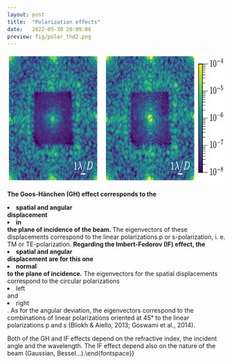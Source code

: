 ```yaml
---
layout: post
title:  "Polarization effects"
date:   2022-05-30 20:09:00
preview: fig/polar_thd2.png
---
```


<img src="/fig/polar_thd2.png" height="300">



<b>The Goos-Hänchen (GH) effect corresponds to the <li>spatial and angular</li> displacement <li>in</li> the plane of incidence of the beam. </b>
The eigenvectors of these displacements correspond to the linear polarizations p or s-polarization, i. e. TM or TE-polarization.
<b>Regarding the Imbert-Fedorov (IF) effect, the <li>spatial and angular</li> displacement are for this one <li>normal</li> to the plane of incidence.</b>
The eigenvectors for the spatial displacements correspond to the circular polarizations <li>left</li> and <li>right</li>. 
As for the angular deviation, the eigenvectors correspond to the combinations of linear polarizations oriented at 45° to the linear polarizations p and s  (Bliokh & Aiello, 2013; Goswami et al., 2014).

Both of the GH and IF effects depend on the refractive index, the incident angle and the wavelength. The IF effect depend also on the nature of the beam (Gaussian, Bessel...).\end{fontspace}}
